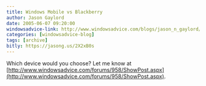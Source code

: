 ```yaml
---
title: Windows Mobile vs Blackberry
author: Jason Gaylord
date: 2005-06-07 09:20:00
windowsadvice-link: http://www.windowsadvice.com/blogs/jason_n_gaylord/archive/2005/06/07/Mobile-Device-Prefer-Poll.aspx
categories: [windowsadvice-blog]
tags: [archive]
bitly: https://jasong.us/2X2xB0s
---
```


Which device would you choose? Let me know at [http://www.windowsadvice.com/forums/958/ShowPost.aspx](http://www.windowsadvice.com/forums/958/ShowPost.aspx).